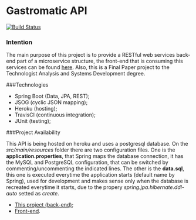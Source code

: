 # Gastromatic API

[![Build Status](https://travis-ci.org/matuella/gastromatic.svg?branch=master)](https://travis-ci.org/matuella/gastromatic)

### Intention

The main purpose of this project is to provide a RESTful web services back-end part of a microservice structure, the front-end that is consuming this services can be found [here](https://github.com/matuella/gastromatic-front). Also, this is a Final Paper project to the Technologist Analysis and Systems Development degree.

###Technologies

- Spring Boot (Data, JPA, REST);
- JSOG (cyclic JSON mapping);
- Heroku (hosting);
- TravisCI (continuous integration);
- JUnit (testing);

###Project Availability

This API is being hosted on heroku and uses a postgresql database. On the *src/main/resources* folder there are two configuration files. One is the **application.properties**, that Spring maps the database connection, it has the MySQL and PostgreSQL configuration, that can be switched by commenting/uncommenting the indicated lines. The other is the **data.sql**, this one is executed everytime the application starts (default name by Spring), used for development and makes sense only when the database is recreated everytime it starts, due to the propery *spring.jpa.hibernate.ddl-auto* setted as *create*.

- [This project (back-end)](...);
- [Front-end]().

